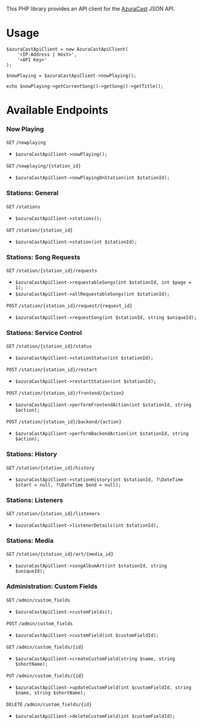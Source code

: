 This PHP library provides an API client for the [AzuraCast](https://github.com/AzuraCast/AzuraCast) JSON API.

# Usage

```
$azuraCastApiClient = new AzuraCastApiClient(
	'<IP-Address | Host>',
	'<API Key>'
);

$nowPlaying = $azuraCastApiClient->nowPlaying();

echo $nowPlaying->getCurrentSong()->getSong()->getTitle();
```

# Available Endpoints

### Now Playing
`GET` `/nowplaying`
- `$azuraCastApiClient->nowPlaying();`

`GET` `/nowplaying/{station_id}`
- `$azuraCastApiClient->nowPlayingOnStation(int $stationId);`

### Stations: General
`GET` `/stations`
- `$azuraCastApiClient->stations();`

`GET` `/station/{station_id}`
- `$azuraCastApiClient->station(int $stationId);`

### Stations: Song Requests
`GET` `/station/{station_id}/requests`
- `$azuraCastApiClient->requestableSongs(int $stationId, int $page = 1);`
- `$azuraCastApiClient->allRequestableSongs(int $stationId);`

`POST` `/station/{station_id}/request/{request_id}`
- `$azuraCastApiClient->requestSong(int $stationId, string $uniqueId);`

### Stations: Service Control
`GET` `/station/{station_id}/status`
- `$azuraCastApiClient->stationStatus(int $stationId);`

`POST` `/station/{station_id}/restart`
- `$azuraCastApiClient->restartStation(int $stationId);`

`POST` `/station/{station_id}/frontend/{action}`
- `$azuraCastApiClient->performFrontendAction(int $stationId, string $action);`

`POST` `/station/{station_id}/backend/{action}`
- `$azuraCastApiClient->performBackendAction(int $stationId, string $action);`

### Stations: History
`GET` `/station/{station_id}/history`
- `$azuraCastApiClient->stationHistory(int $stationId, ?\DateTime $start = null, ?\DateTime $end = null);`

### Stations: Listeners
`GET` `/station/{station_id}/listeners`
- `$azuraCastApiClient->listenerDetails(int $stationId);`

### Stations: Media
`GET` `/station/{station_id}/art/{media_id}`
- `$azuraCastApiClient->songAlbumArt(int $stationId, string $uniqueId);`

### Administration: Custom Fields
`GET` `/admin/custom_fields`
- `$azuraCastApiClient->customFields();`

`POST` `/admin/custom_fields`
- `$azuraCastApiClient->customField(int $customFieldId);`

`GET` `/admin/custom_fields/{id}`
- `$azuraCastApiClient->createCustomField(string $name, string $shortName);`

`PUT` `/admin/custom_fields/{id}`
- `$azuraCastApiClient->updateCustomField(int $customFieldId, string $name, string $shortName);`

`DELETE` `/admin/custom_fields/{id}`
- `$azuraCastApiClient->deleteCustomField(int $customFieldId);`
